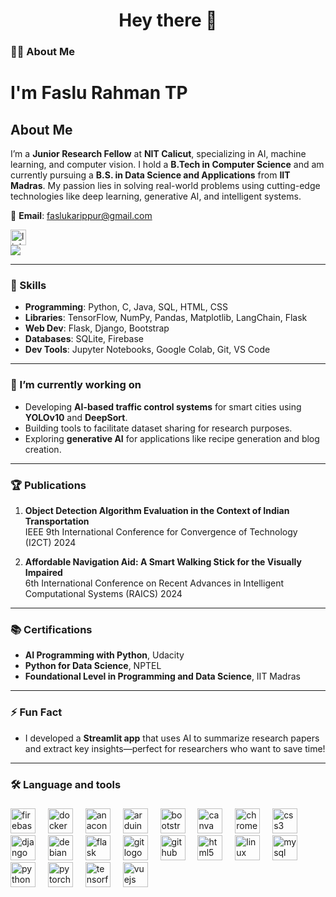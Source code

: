 


###

<h1 align="center">Hey there 👋</h1>

###

<h3 align="left">👩‍💻  About Me</h3>

###

# I'm Faslu Rahman TP 

## About Me
I’m a **Junior Research Fellow** at **NIT Calicut**, specializing in AI, machine learning, and computer vision. I hold a **B.Tech in Computer Science** and am currently pursuing a **B.S. in Data Science and Applications** from **IIT Madras**. My passion lies in solving real-world problems using cutting-edge technologies like deep learning, generative AI, and intelligent systems.


📧 **Email**: faslukarippur@gmail.com  
<div align="start">
  <a href="https://www.linkedin.com/in/faslu-rahman-tp-ba2236201/" target="_blank">
    <img src="https://img.shields.io/static/v1?message=LinkedIn&logo=linkedin&label=&color=0077B5&logoColor=white&labelColor=&style=for-the-badge" height="25" alt="linkedin logo"  />
  </a>
</div>
<div align="start">
  <img src="https://visitor-badge.laobi.icu/badge?page_id=fazleo.fazleo&left_text=Traffic"  />
</div>

---

### 🌟 Skills
- **Programming**: Python, C, Java, SQL, HTML, CSS  
- **Libraries**: TensorFlow, NumPy, Pandas, Matplotlib, LangChain, Flask  
- **Web Dev**: Flask, Django, Bootstrap  
- **Databases**: SQLite, Firebase  
- **Dev Tools**: Jupyter Notebooks, Google Colab, Git, VS Code  

---

### 🔭 I’m currently working on
- Developing **AI-based traffic control systems** for smart cities using **YOLOv10** and **DeepSort**.
- Building tools to facilitate dataset sharing for research purposes.
- Exploring **generative AI** for applications like recipe generation and blog creation.

---



### 🏆 Publications
1. **Object Detection Algorithm Evaluation in the Context of Indian Transportation**  
   IEEE 9th International Conference for Convergence of Technology (I2CT) 2024  
  

2. **Affordable Navigation Aid: A Smart Walking Stick for the Visually Impaired**  
   6th International Conference on Recent Advances in Intelligent Computational Systems (RAICS) 2024  

---

### 📚 Certifications
- **AI Programming with Python**, Udacity  
- **Python for Data Science**, NPTEL  
- **Foundational Level in Programming and Data Science**, IIT Madras  

---

### ⚡ Fun Fact
- I developed a **Streamlit app** that uses AI to summarize research papers and extract key insights—perfect for researchers who want to save time!

---



<h3 align="left">🛠 Language and tools</h3>

###

<div align="left">
 
  <img src="https://cdn.jsdelivr.net/gh/devicons/devicon/icons/firebase/firebase-plain-wordmark.svg" height="40" alt="firebase logo"  />
  <img width="12" />
 


  <img src="https://cdn.jsdelivr.net/gh/devicons/devicon/icons/docker/docker-plain-wordmark.svg" height="40" alt="docker logo"  />
  <img width="12" />
  <img src="https://cdn.jsdelivr.net/gh/devicons/devicon/icons/anaconda/anaconda-original.svg" height="40" alt="anaconda logo"  />
  <img width="12" />
  <img src="https://cdn.jsdelivr.net/gh/devicons/devicon/icons/arduino/arduino-original.svg" height="40" alt="arduino logo"  />
  <img width="12" />
  <img src="https://cdn.jsdelivr.net/gh/devicons/devicon/icons/bootstrap/bootstrap-original.svg" height="40" alt="bootstrap logo"  />
  <img width="12" />
  <img src="https://cdn.jsdelivr.net/gh/devicons/devicon/icons/canva/canva-original.svg" height="40" alt="canva logo"  />
  <img width="12" />
  <img src="https://cdn.jsdelivr.net/gh/devicons/devicon/icons/chrome/chrome-original.svg" height="40" alt="chrome logo"  />
  <img width="12" />
  <img src="https://cdn.jsdelivr.net/gh/devicons/devicon/icons/css3/css3-original.svg" height="40" alt="css3 logo"  />
  <img width="12" />
  <img src="https://cdn.jsdelivr.net/gh/devicons/devicon/icons/django/django-plain.svg" height="40" alt="django logo"  />
  <img width="12" />
  <img src="https://cdn.jsdelivr.net/gh/devicons/devicon/icons/debian/debian-original.svg" height="40" alt="debian logo"  />
  <img width="12" />
  <img src="https://cdn.jsdelivr.net/gh/devicons/devicon/icons/flask/flask-original.svg" height="40" alt="flask logo"  />
  <img width="12" />
  <img src="https://cdn.jsdelivr.net/gh/devicons/devicon/icons/git/git-original.svg" height="40" alt="git logo"  />
  <img width="12" />
  <img src="https://cdn.jsdelivr.net/gh/devicons/devicon/icons/github/github-original.svg" height="40" alt="github logo"  />
  <img width="12" />
  <img src="https://cdn.jsdelivr.net/gh/devicons/devicon/icons/html5/html5-original.svg" height="40" alt="html5 logo"  />
  <img width="12" />
  <img src="https://cdn.jsdelivr.net/gh/devicons/devicon/icons/linux/linux-original.svg" height="40" alt="linux logo"  />
  <img width="12" />
  <img src="https://cdn.jsdelivr.net/gh/devicons/devicon/icons/mysql/mysql-original.svg" height="40" alt="mysql logo"  />
  <img width="12" />
  <img src="https://cdn.jsdelivr.net/gh/devicons/devicon/icons/python/python-original.svg" height="40" alt="python logo"  />
  <img width="12" />
  <img src="https://cdn.jsdelivr.net/gh/devicons/devicon/icons/pytorch/pytorch-original.svg" height="40" alt="pytorch logo"  />
  <img width="12" />
  <img src="https://cdn.jsdelivr.net/gh/devicons/devicon/icons/tensorflow/tensorflow-original.svg" height="40" alt="tensorflow logo"  />
  <img width="12" />
  <img src="https://cdn.jsdelivr.net/gh/devicons/devicon/icons/vuejs/vuejs-original.svg" height="40" alt="vuejs logo"  />
</div>

###




###
